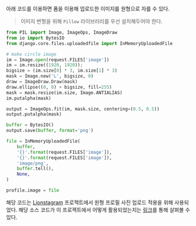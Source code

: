 아래 코드를 이용하면 폼을 이용해 업로드한 이미지를 원형으로 자를 수 있다.
> 이미지 변형을 위해 `Pillow` 라이브러리를 우선 설치해두어야 한다.

```Python
from PIL import Image, ImageOps, ImageDraw
from io import BytesIO
from django.core.files.uploadedfile import InMemoryUploadedFile

# make circle image
im = Image.open(request.FILES['image'])
im = im.resize((1920, 1920));
bigsize = (im.size[0] * 3, im.size[1] * 3)
mask = Image.new('L', bigsize, 0)
draw = ImageDraw.Draw(mask)
draw.ellipse((0, 0) + bigsize, fill=255)
mask = mask.resize(im.size, Image.ANTIALIAS)
im.putalpha(mask)

output = ImageOps.fit(im, mask.size, centering=(0.5, 0.5))
output.putalpha(mask)

buffer = BytesIO()
output.save(buffer, format='png')

file = InMemoryUploadedFile(
    buffer,
    '{}'.format(request.FILES['image']),
    '{}'.format(request.FILES['image']),
    'image/png',
    buffer.tell(),
    None,
)

profile.image = file
```

해당 코드는 [Lionstagram](https://github.com/likelionmju/likelionmyongji_lionstagram) 프로젝트에서 원형 프로필 사진 업로드 적용을 위해 사용되었다. 해당 소스 코드가 이 프로젝트에서 어떻게 활용되었는지는 [링크](https://github.com/likelionmju/likelionmyongji_lionstagram/blob/master/account/views.py)를 통해 살펴볼 수 있다.
